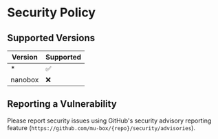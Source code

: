 # Security Policy

## Supported Versions

| Version | Supported          |
| ------- | ------------------ |
| *       | :white_check_mark: |
| nanobox | :x:                |

## Reporting a Vulnerability

Please report security issues using GitHub's security advisory reporting feature (`https://github.com/mu-box/{repo}/security/advisories`).
